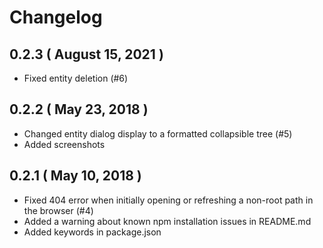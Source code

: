 # Changelog

## 0.2.3 ( August 15, 2021 )
- Fixed entity deletion (#6)

## 0.2.2 ( May 23, 2018 )
- Changed entity dialog display to a formatted collapsible tree (#5)
- Added screenshots

## 0.2.1 ( May 10, 2018 )
- Fixed 404 error when initially opening or refreshing a non-root path in the browser (#4)
- Added a warning about known npm installation issues in README.md
- Added keywords in package.json
